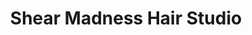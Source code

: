 ---
title: "Shear Madness Hair Studio"
url: /toronto/shear-madness-hair-studio/
shop: hairdresser
---